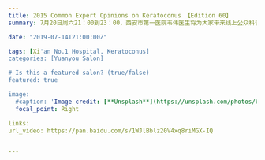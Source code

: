 ```yaml
---
title: 2015 Common Expert Opinions on Keratoconus 【Edition 60】
summary: 7月20日周六21：00到23：00，西安市第一医院韦伟医生将为大家带来线上公众科普讲座。

date: "2019-07-14T21:00:00Z"

tags: [Xi'an No.1 Hospital, Keratoconus]
categories: [Yuanyou Salon]

# Is this a featured salon? (true/false)
featured: true

image:
  #caption: 'Image credit: [**Unsplash**](https://unsplash.com/photos/bzdhc5b3Bxs)'
  focal_point: Right

links:
url_video: https://pan.baidu.com/s/1WJlBblz20V4xq8riMGX-IQ


---
```

